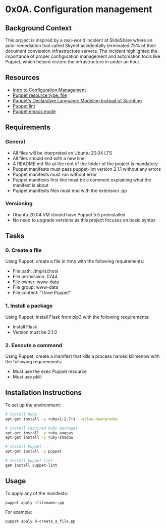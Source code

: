 # 0x0A. Configuration management

## Background Context
This project is inspired by a real-world incident at SlideShare where an auto-remediation tool called Skynet accidentally terminated 75% of their document conversion infrastructure servers. The incident highlighted the importance of proper configuration management and automation tools like Puppet, which helped restore the infrastructure in under an hour.

## Resources
- [Intro to Configuration Management](https://www.digitalocean.com/community/tutorials/an-introduction-to-configuration-management)
- [Puppet resource type: file](https://puppet.com/docs/puppet/5.5/types/file.html)
- [Puppet's Declarative Language: Modeling Instead of Scripting](https://puppet.com/blog/puppets-declarative-language-modeling-instead-of-scripting)
- [Puppet lint](https://github.com/rodjek/puppet-lint)
- [Puppet emacs mode](https://github.com/voxpupuli/puppet-mode)

## Requirements
### General
- All files will be interpreted on Ubuntu 20.04 LTS
- All files should end with a new line
- A README.md file at the root of the folder of the project is mandatory
- Puppet manifests must pass puppet-lint version 2.1.1 without any errors
- Puppet manifests must run without error
- Puppet manifests first line must be a comment explaining what the manifest is about
- Puppet manifests files must end with the extension .pp

### Versioning
- Ubuntu 20.04 VM should have Puppet 5.5 preinstalled
- No need to upgrade versions as this project focuses on basic syntax

## Tasks

### 0. Create a file
Using Puppet, create a file in /tmp with the following requirements:
- File path: /tmp/school
- File permission: 0744
- File owner: www-data
- File group: www-data
- File content: "I love Puppet"

### 1. Install a package
Using Puppet, install Flask from pip3 with the following requirements:
- Install Flask
- Version must be 2.1.0

### 2. Execute a command
Using Puppet, create a manifest that kills a process named killmenow with the following requirements:
- Must use the exec Puppet resource
- Must use pkill

## Installation Instructions
To set up the environment:

```bash
# Install Ruby
apt-get install -y ruby=1:2.7+1 --allow-downgrades

# Install required Ruby packages
apt-get install -y ruby-augeas
apt-get install -y ruby-shadow

# Install Puppet
apt-get install -y puppet

# Install puppet-lint
gem install puppet-lint
```

## Usage
To apply any of the manifests:

```bash
puppet apply <filename>.pp
```

For example:
```bash
puppet apply 0-create_a_file.pp
``` 